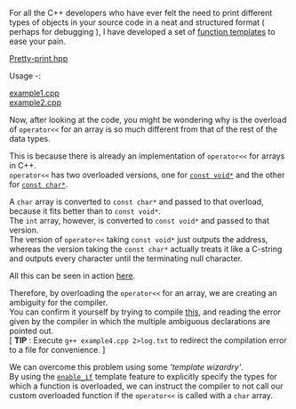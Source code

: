For all the C++ developers who have ever felt the need to print different types of objects in your source code in a neat and structured format ( perhaps for debugging ), I have developed a set of [function templates](https://en.wikipedia.org/wiki/Template_%28C%2B%2B%29) to ease your pain.  

[Pretty-print.hpp](https://github.com/anmol-singh-jaggi/Pretty-print/blob/master/prettyprint.hpp "Prettyprint")  

Usage -:  

[example1.cpp](https://github.com/Anmol-Singh-Jaggi/Pretty-print/blob/master/examples/example1.cpp "example1")  
[example2.cpp](https://github.com/anmol-singh-jaggi/Pretty-print/blob/master/examples/example2.cpp "example2")  

Now, after looking at the code, you might be wondering why is the overload of `operator<<` for an array is so much different from that of the rest of the data types.  

This is because there is already an implementation of `operator<<` for arrays in C++.  
`operator<<` has two overloaded versions, one for [`const void*`](http://www.cplusplus.com/reference/ostream/ostream/operator%3C%3C/) and the other for [`const char*`](http://www.cplusplus.com/reference/ostream/ostream/operator-free/).  

A `char` array is converted to `const char*` and passed to that overload, because it fits better than to `const void*`.  
The `int` array, however, is converted to `const void*` and passed to that version.  
The version of `operator<<` taking `const void*` just outputs the address, whereas the version taking the `const char*` actually treats it like a C-string and outputs every character until the terminating null character.  

All this can be seen in action [here](https://github.com/anmol-singh-jaggi/Pretty-print/blob/master/examples/example3.cpp "example3").  

Therefore, by overloading the `operator<<` for an array, we are creating an ambiguity for the compiler.  
You can confirm it yourself by trying to compile [this](https://github.com/anmol-singh-jaggi/Pretty-print/blob/master/examples/example4.cpp "example4"), and reading the error given by the compiler in which the multiple ambiguous declarations are pointed out.  
[ **TIP** : Execute `g++ example4.cpp 2>log.txt` to redirect the compilation error to a file for convenience. ]  

We can overcome this problem using some *'template wizardry'*.  
By using the [`enable_if`](http://en.cppreference.com/w/cpp/types/enable_if) template feature to explicitly specify the types for which a function is overloaded, we can instruct the compiler to not call our custom overloaded function if the `operator<<` is called with a `char` array.

